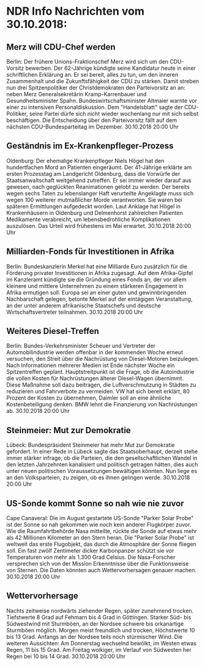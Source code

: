 # NDR Info Nachrichten vom 30.10.2018:


## Merz will CDU-Chef werden
Berlin: Der frühere Unions-Fraktionschef Merz wird sich um den CDU-Vorsitz bewerben. Der 62-Jährige kündigte seine Kandidatur heute in einer schriftlichen Erklärung an. Er sei bereit, alles zu tun, um den inneren Zusammenhalt und die Zukunftsfähigkeit der CDU zu stärken. Damit streben nun drei Spitzenpolitiker der Christdemokraten den Parteivorsitz an an: neben Merz Generalsekretärin Kramp-Karrenbauer und Gesundheitsminister Spahn. Bundeswirtschaftsminister Altmaier warnte vor einer zu intensiven Personaldiskussion. Dem "Handelsblatt" sagte der CDU-Politiker, seine Partei dürfe sich nicht wieder wochenlang nur mit sich selbst beschäftigen. Die Entscheidung über den Parteivorsitz fällt auf dem nächsten CDU-Bundesparteitag im Dezember. 30.10.2018 20:00 Uhr 

## Geständnis im Ex-Krankenpfleger-Prozess
Oldenburg:	Der ehemalige Krankenpfleger Niels Högel hat den hundertfachen Mord an Patienten eingeräumt. Der 41-Jährige erklärte am ersten Prozesstag am Landgericht Oldenburg, dass die Vorwürfe der Staatsanwaltschaft weitgehend zutreffen. Er sei immer wieder darauf aus gewesen, nach geglückten Reanimationen gelobt zu werden. Der bereits wegen sechs Taten zu lebenslanger Haft verurteilte Angeklagte muss sich wegen 100 weiterer mutmaßlicher Morde verantworten. Sie waren bei späteren Ermittlungen aufgedeckt worden. Laut Anklage hat Högel in Krankenhäusern in Oldenburg und Delmenhorst zahlreichen Patienten Medikamente verabreicht, um lebensbedrohliche Komplikationen auszulösen. Das Urteil wird frühestens im Mai erwartet. 30.10.2018 20:00 Uhr 

## Milliarden-Fonds für Investitionen in Afrika
Berlin: Bundeskanzlerin Merkel hat eine Milliarde Euro zusätzlich für die Förderung privater Investitionen in Afrika zugesagt. Auf dem Afrika-Gipfel im Kanzleramt kündigte sie die Gründung eines Fonds an, der vor allem kleinere und mittlere Unternehmen zu einem stärkeren Engagement in Afrika ermutigen soll. Europa sei an einer guten und gewinnbringenden Nachbarschaft gelegen, betonte Merkel auf der eintägigen Veranstaltung, an der unter anderem afrikanische Staatschefs und deutsche Wirtschaftsvertreter teilnahmen. 30.10.2018 20:00 Uhr 

## Weiteres Diesel-Treffen
Berlin:	Bundes-Verkehrsminister Scheuer und Vertreter der Automobilindustrie werden offenbar in der kommenden Woche erneut versuchen, den Streit über die Nachrüstung von Diesel-Motoren beizulegen. Nach Informationen mehrerer Medien ist Ende nächster Woche ein Spitzentreffen geplant. Hauptstreitpunkt ist die Frage, ob die Autoindustrie die vollen Kosten für Nachrüstungen älterer Diesel-Wagen übernimmt. Diese Maßnahme soll dazu beitragen, die Luftverschmutzung in Städten zu reduzieren und Fahrverbote zu vermeiden. VW hat sich bereit erklärt, 80 Prozent der Kosten zu übernehmen, Daimler soll an eine ähnliche Kostenbeteiligung denken. BMW lehnt die Finanzierung von Nachrüstungen ab. 30.10.2018 20:00 Uhr 

## Steinmeier: Mut zur Demokratie
Lübeck:	Bundespräsident Steinmeier hat mehr Mut zur Demokratie gefordert. In einer Rede in Lübeck sagte das Staatsoberhaupt, derzeit stehe immer stärker infrage, ob die Parteien, die den gesellschaftlichen Wandel in den letzten Jahrzehnten kanalisiert und politisch getragen hätten, dies auch unter neuen politischen Voraussetzungen bewältigen könnten. Nun liege es an den Volksparteien, zu zeigen, ob es ihnen gelingen werde. 30.10.2018 20:00 Uhr 

## US-Sonde kommt Sonne so nah wie nie zuvor
Cape Canaveral: Die im August gestartete US-Sonde "Parker Solar Probe" ist der Sonne so nah gekommen wie noch kein anderer Flugkörper zuvor. Wie die Raumfahrtbehörde Nasa mitteilte, rückte die Sonde auf etwas mehr als 42 Millionen Kilometer an den Stern heran. Die "Parker Solar Probe" ist weltweit das erste Flugobjekt, das durch die Atmosphäre der Sonne fliegen soll. Ein fast zwölf Zentimeter dicker Karbonpanzer schützt sie vor Temperaturen von mehr als 1.300 Grad Celsius. Die Nasa-Forscher versprechen sich von der Mission Erkenntnisse über die Funktionsweise von Sternen. Die Daten könnten auch Wettervorhersagen genauer machen. 30.10.2018 20:00 Uhr 

## Wettervorhersage
Nachts zeitweise nordwärts ziehender Regen, später zunehmend trocken. Tiefstwerte 8 Grad auf Fehmarn bis 4 Grad in Göttingen. Starker Süd- bis Südwestwind mit Sturmböen, an der Nordsee schwere bis orkanartige Sturmböen möglich. Morgen meist freundlich und trocken, Höchstwerte 10 bis 13 Grad. Anfangs an der Nordsee teils noch stürmischer Wind. Die weiteren Aussichten: Am Donnerstag wechselnd bewölkt, im Westen etwas Regen, 11 bis 15 Grad. Am Freitag wolkiger, im Verlauf von Südwesten her Regen bei 10 bis 14 Grad. 30.10.2018 20:00 Uhr 
